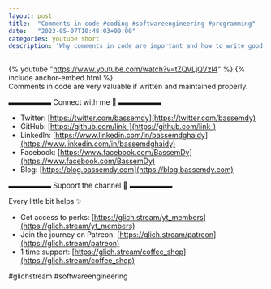 ```yaml
---
layout: post
title:  "Comments in code #coding #softwareengineering #programming"
date:   "2023-05-07T10:48:03+00:00"
categories: youtube short
description: 'Why comments in code are important and how to write good comments.'
---
```

{% youtube  "https://www.youtube.com/watch?v=tZQVLjQVzl4" %}
{% include anchor-embed.html %}
<br />
Comments in code are very valuable if written and maintained properly.

▬▬▬▬▬▬ Connect with me 👋 ▬▬▬▬▬▬

- Twitter: [https://twitter.com/bassemdy](https://twitter.com/bassemdy)
- GitHub: [https://github.com/link-](https://github.com/link-)
- LinkedIn: [https://www.linkedin.com/in/bassemdghaidy](https://www.linkedin.com/in/bassemdghaidy)
- Facebook: [https://www.facebook.com/BassemDy](https://www.facebook.com/BassemDy)
- Blog: [https://blog.bassemdy.com](https://blog.bassemdy.com)

▬▬▬▬▬▬ Support the channel 💜 ▬▬▬▬▬▬

Every little bit helps ✨
- Get access to perks: [https://glich.stream/yt_members](https://glich.stream/yt_members)
- Join the journey on Patreon: [https://glich.stream/patreon](https://glich.stream/patreon)
- 1 time support: [https://glich.stream/coffee_shop](https://glich.stream/coffee_shop)

#glichstream #softwareengineering
